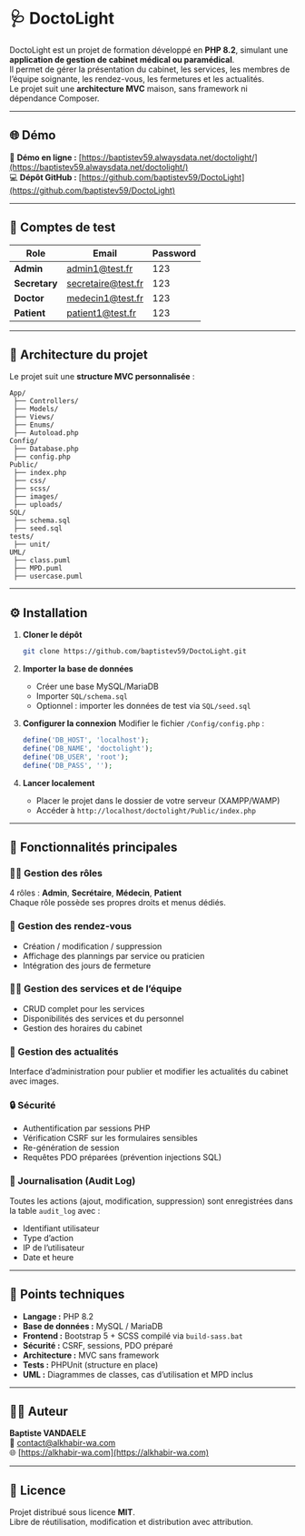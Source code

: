 # 🩺 DoctoLight

DoctoLight est un projet de formation développé en **PHP 8.2**, simulant une **application de gestion de cabinet médical ou paramédical**.  
Il permet de gérer la présentation du cabinet, les services, les membres de l’équipe soignante, les rendez-vous, les fermetures et les actualités.  
Le projet suit une **architecture MVC** maison, sans framework ni dépendance Composer.

---

## 🌐 Démo

🔗 **Démo en ligne :** [https://baptistev59.alwaysdata.net/doctolight/](https://baptistev59.alwaysdata.net/doctolight/)  
💻 **Dépôt GitHub :** [https://github.com/baptistev59/DoctoLight](https://github.com/baptistev59/DoctoLight)

---

## 👥 Comptes de test

| Role          | Email              | Password |
| ------------- | ------------------ | -------- |
| **Admin**     | admin1@test.fr     | 123      |
| **Secretary** | secretaire@test.fr | 123      |
| **Doctor**    | medecin1@test.fr   | 123      |
| **Patient**   | patient1@test.fr   | 123      |

---

## 🧱 Architecture du projet

Le projet suit une **structure MVC personnalisée** :

```
App/
 ├── Controllers/
 ├── Models/
 ├── Views/
 ├── Enums/
 ├── Autoload.php
Config/
 ├── Database.php
 ├── config.php
Public/
 ├── index.php
 ├── css/
 ├── scss/
 ├── images/
 ├── uploads/
SQL/
 ├── schema.sql
 ├── seed.sql
tests/
 ├── unit/
UML/
 ├── class.puml
 ├── MPD.puml
 ├── usercase.puml
```

---

## ⚙️ Installation

1. **Cloner le dépôt**

   ```bash
   git clone https://github.com/baptistev59/DoctoLight.git
   ```

2. **Importer la base de données**

   - Créer une base MySQL/MariaDB
   - Importer `SQL/schema.sql`
   - Optionnel : importer les données de test via `SQL/seed.sql`

3. **Configurer la connexion**
   Modifier le fichier `/Config/config.php` :

   ```php
   define('DB_HOST', 'localhost');
   define('DB_NAME', 'doctolight');
   define('DB_USER', 'root');
   define('DB_PASS', '');
   ```

4. **Lancer localement**
   - Placer le projet dans le dossier de votre serveur (XAMPP/WAMP)
   - Accéder à `http://localhost/doctolight/Public/index.php`

---

## 🧩 Fonctionnalités principales

### 👨‍⚕️ Gestion des rôles

4 rôles : **Admin**, **Secrétaire**, **Médecin**, **Patient**  
Chaque rôle possède ses propres droits et menus dédiés.

### 📅 Gestion des rendez-vous

- Création / modification / suppression
- Affichage des plannings par service ou praticien
- Intégration des jours de fermeture

### 🧑‍💼 Gestion des services et de l’équipe

- CRUD complet pour les services
- Disponibilités des services et du personnel
- Gestion des horaires du cabinet

### 📰 Gestion des actualités

Interface d’administration pour publier et modifier les actualités du cabinet avec images.

### 🔒 Sécurité

- Authentification par sessions PHP
- Vérification CSRF sur les formulaires sensibles
- Re-génération de session
- Requêtes PDO préparées (prévention injections SQL)

### 🧾 Journalisation (Audit Log)

Toutes les actions (ajout, modification, suppression) sont enregistrées dans la table `audit_log` avec :

- Identifiant utilisateur
- Type d’action
- IP de l’utilisateur
- Date et heure

---

## 🧠 Points techniques

- **Langage :** PHP 8.2
- **Base de données :** MySQL / MariaDB
- **Frontend :** Bootstrap 5 + SCSS compilé via `build-sass.bat`
- **Sécurité :** CSRF, sessions, PDO préparé
- **Architecture :** MVC sans framework
- **Tests :** PHPUnit (structure en place)
- **UML :** Diagrammes de classes, cas d’utilisation et MPD inclus

---

## 🧑‍💻 Auteur

**Baptiste VANDAELE**  
📧 [contact@alkhabir-wa.com](mailto:contact@alkhabir-wa.com)  
🌐 [https://alkhabir-wa.com](https://alkhabir-wa.com)

---

## 🪪 Licence

Projet distribué sous licence **MIT**.  
Libre de réutilisation, modification et distribution avec attribution.
